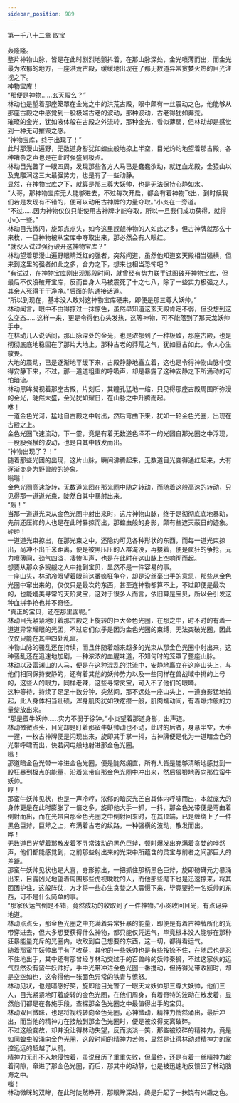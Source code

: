 ```yaml
---
sidebar_position: 989
---
```

 第一千八十二章 取宝


轰隆隆。  
整片神物山脉，皆是在此时剧烈地颤抖着，在那山脉深处，金光喷薄而出，而金光最为浓郁的地方，一座洪荒古殿，缓缓地出现在了那无数道异常贪婪火热的目光注视之下。  
神物宝库！  
“那便是神物……玄天殿么？”  
林动也是望着那座笼罩在金光之中的洪荒古殿，眼中颇有一丝震动之色，他能够从那座古殿之中感觉到一股极端古老的波动，那种波动，古老得犹如莽荒。  
璀璨的金光，犹如液体般在古殿之外流转，那种金光，看似薄弱，但林动却是感觉到一种无可摧毁之感。  
“神物宝库，终于出现了！”  
此时那漫山遍野，无数道身影犹如蝗虫般地掠上半空，目光灼灼地望着那古殿，各种嘈杂之声也是在此时强盛到极点。  
林动目光瞥了一眼四周，发现那些各方人马已是蠢蠢欲动，就连血龙殿，金猿山以及鬼雕涧这三大最强势力，也是有了一些动静。  
显然，在神物宝库之下，就算是那三尊大妖帅，也是无法保持心静如水。  
“大哥，那神物宝库无人能够进去，不过每次开启，都会有着神物飞出，到时候我们若是发现有不错的，便可以动用古神牌的力量夺取。”小炎在一旁道。  
“不过……因为神物仅仅只能使用古神牌才能夺取，所以一旦我们成功获得，就得小心一些。”  
林动目光微闪，旋即点点头，如今这里觊觎神物的人如此之多，但古神牌就那么十来枚，一旦神物被从宝库中夺取出来，那必然会有人眼红。  
“就没人试过强行破开这神物宝库？”  
林动望着那漫山遍野眼睛泛红的强者，突然问道，虽然他知道玄天殿相当强横，但来到这里的强者如此之多，合力之下，想来也相当恐怖吧？  
“有试过，在神物宝库刚出现那段时间，就曾经有势力联手试图破开神物宝库，但最后不仅没破开宝库，反而自身人马被震死了十之七八，除了一些实力极强之人，其余人死得干干净净。”后面的陈通接话道。  
“所以到现在，基本没人敢对这神物宝库硬来，即便是那三尊大妖帅。”  
林动闻言，眼中不由得掠过一抹惊色，虽然早知道这玄天殿肯定不弱，但没想到这么变态……这样一来，更是令得他心头发热，这等神物，可不能落到了那天龙妖帅手中。  
在林动几人说话间，那山脉深处的金光，也是浓郁到了一种极致，那座古殿，也是彻彻底底地稳固在了那片大地上，那种古老的莽荒之气，犹如亘古如此，令人心生敬畏。  
大地的震动，已是逐渐地平缓下来，古殿静静地矗立着，这也是令得神物山脉中变得安静下来，不过，那一道道粗重的呼吸声，却是暴露了这种安静之下所涌动的可怕暗流。  
林动黑眸凝视着那座古殿，片刻后，其瞳孔猛地一缩，只见得那座古殿周围所弥漫的金光，陡然大盛，金光犹如耀日，在山脉之中升腾而起。  
咻！  
一道金色光河，猛地自古殿之中射出，然后弯曲下来，犹如一轮金色光圈，出现在古殿之上。  
金色光圈飞速流动，下一霎，竟是有着无数道色泽不一的光团自那光圈之中浮现，一股股强横的波动，也是自其中散发而出。  
“神物出现了？！”  
随着那些光团的出现，这片山脉，瞬间沸腾起来，无数道目光变得通红起来，大有逐渐变身为野兽般的迹象。  
嗡嗡！  
金色光圈高速旋转，无数道光团在那光圈中随之转动，而随着这般高速的转动，只见得那一道道光束，陡然自其中暴射出来。  
“轰！”  
当那一道道光束从金色光圈中射出来时，这片神物山脉，终于是彻彻底底地暴动，先前还压抑的人也是在此时暴掠而出，那蝗虫般的身影，颇有些遮天蔽日的迹象。  
砰砰！  
一道道光束掠出，在那光束之中，还隐约可见各种形状的东西，而每一道光束掠出，尚冲不出千米距离，便是被黑压压的人群淹没，再接着，便是疯狂的争抢，元力喷薄间，劲气四溢，凄惨叫声，也是在此时在这山脉上空响彻而起。  
想要从那众多觊觎之人中抢到宝贝，显然不是一件容易的事。  
一座山头，林动冷眼望着眼前这番疯狂争夺，却是没丝毫出手的意思，那些从金色光圈中窜出来的，仅仅只是最次的东西，甚至连神物都算不上，不过即便是最次的，也能媲美寻常的天阶灵宝，这对于很多人而言，依旧算是宝贝，所以会引发这种血拼争抢也并不奇怪。  
“真正的宝贝，还在那里面呢。”  
林动目光紧紧地盯着那古殿之上旋转的巨大金色光圈，在那之中，时不时的有着一道道异常耀眼的光团，不过它们似乎是因为金色光圈的束缚，无法突破光圈，因此仅仅只能在其中四处乱窜。  
神物山脉的骚乱还在持续，而且伴随着越来越多的光束从那金色光圈中射出来，这种骚乱还在迅速地加剧，一种浓浓的血腥味道，不知何时的笼罩了整座山脉。  
林动以及雷渊山的人马，便是在这种混乱的洪流中，安静地矗立在这座山头上，与他们相同保持安静的，还有着其他的妖帅势力以及一些同样在兽战域中排的上号的，这些人的眼力，同样老辣，这些寻常灵宝，可入不了他们的眼睛。  
这种等待，持续了足足十数分钟，突然间，那不远处一座山头上，一道身影猛地掠起，此人身体相当壮硕，浑身肌肉犹如铁疙瘩一般，肌肉蠕动间，有着爆炸般的力量绽放出来。  
“那是蛮牛妖帅……实力不弱于徐钟。”小炎望着那道身影，出声道。  
林动微微点头，目光却是盯着那蛮牛妖帅动也不动，此时的后者，身悬半空，大手一握，一枚古神牌便是闪现出来，旋即其手掌一抖，古神牌便是化为一道暗金色的光带呼啸而出，快若闪电般地射进那金色光圈。  
嗡！  
那道暗金色光带一冲进金色光圈，便是陡然绷直，所有人皆是能够清晰地感觉到一股狂暴到极点的能量，沿着光带自那金色光圈中冲出来，然后狠狠地轰向那位蛮牛妖帅。  
哼！  
那蛮牛妖帅见状，也是一声冷哼，浓郁的暗灰光芒自其体内呼啸而出，本就庞大的身体更是在此时膨胀了一倍之多，旋即他大手一抓，一抖，那金色光带便是弯曲着倒射而出，而在光带自那金色光圈之中倒射回来时，在其顶端，已是缠绕上了一件黑色巨斧，巨斧之上，布满着古老的纹路，一种强横的波动，散发而出。  
哗！  
无数道目光望着那散发着不寻常波动的黑色巨斧，顿时爆发出充满着贪婪的哗然声，他们都能感觉到，之前那些射出来的光束中所蕴含的灵宝与前者之间那巨大的差距。  
那蛮牛妖帅见状也是大喜，身形掠出，一把抓住那柄黑色巨斧，旋即磅礴元力暴涌出来，目露凶光地望着周围那些虎视眈眈的人，而他那些麾下也是迅速掠来，将其团团护住，这般阵仗，方才将一些心生贪婪之人震慑下来，毕竟要抢一名妖帅的东西，可不是什么简单的事。  
“那家伙运气倒是不错，竟然成功的收取到了一件神物。”小炎收回目光，有点讶异地道。  
林动点点头，那金色光圈之中充满着异常狂暴的能量，即便是有着古神牌所化的光带穿进去，但大多想要获得什么神物，都只能仅凭运气，毕竟根本没人能够在那种狂暴能量充斥的光圈内，收取到自己想要的东西，这一切，都得看运气。  
随着那蛮牛妖帅出手有了收获，其他的一些妖帅也是有些按捺不住，在随后也是忍不住地出手，其中还有那曾经与林动交过手的百兽岭的妖帅秦狮，不过这家伙的运气显然没有蛮牛妖帅好，手中光带冲进金色光圈一番搅动，但待得光带收回时，却是空空如也，这令得他一张面色异常的铁青与愤怒。  
林动见状，也是暗感好笑，旋即他目光瞥了一眼天龙妖帅那三尊大妖帅，他们三人，目光紧紧地盯着旋转的金色光圈，在他们周身，有着奇特的波动在散发着，显然他们都是在各施手段，查探那金色光圈之中最值得出手的宝贝。  
林动双目微眯，也是将视线转向金色光圈，心神微动，精神力悄然涌出，最后冲出，而当他的精神力在接触到那金色光圈时，便是被绞得支离破碎。  
不过这般变故，却并没让得林动失望，反而淡淡一笑，那些被绞碎的精神力，竟是如同蝗虫般涌向金色光圈，这段时间的精神力苦修，显然是让得林动对精神力的掌控远远的超越了从前。  
精神力无孔不入地侵蚀着，虽说经历了重重失败，但最终，还是有着一丝精神力趁着间隙，窜进了那金色光圈，而后，那其中的动静，也是被迅速地反馈回了林动脑海之中。  
嗤！  
林动微眯的双眸，在此时陡然睁开，那眼眸深处，终是升起了一抹饶有兴趣之色。  
  
  
